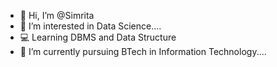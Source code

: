 - 👋 Hi, I’m @Simrita
- 👀 I’m interested in Data Science....
- 💻 Learning DBMS and Data Structure
- 🌱 I’m currently pursuing BTech in Information Technology....


<!---
Simrita100/Simrita100 is a ✨ special ✨ repository because its `README.md` (this file) appears on your GitHub profile.
You can click the Preview link to take a look at your changes.
--->
